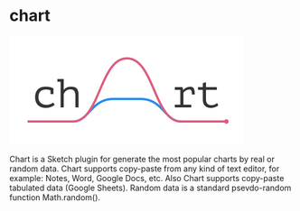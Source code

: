 # chart

<img width="416" height="193" src="images/chart-2x.png" title="Chart promo">

Chart is a Sketch plugin for generate the most popular charts by real or random data. Chart supports copy-paste from any kind of text editor, for example: Notes, Word, Google Docs, etc. Also Chart supports copy-paste tabulated data (Google Sheets). Random data is a standard psevdo-random function Math.random().
